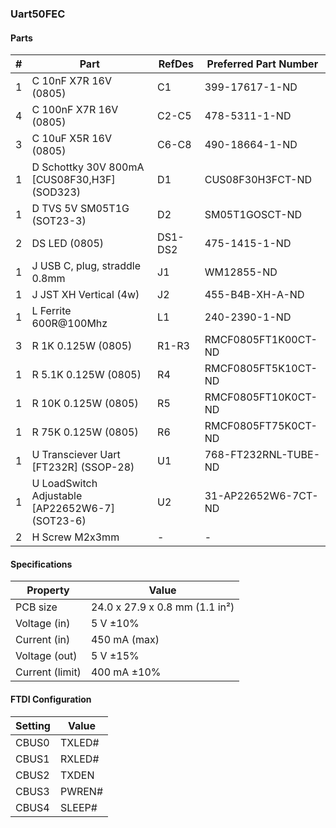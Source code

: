 ### Uart50FEC

#### Parts

|  # | Part                                              | RefDes  | Preferred Part Number       |
|---:|---------------------------------------------------|---------|-----------------------------|
|  1 | C 10nF X7R 16V (0805)                             | C1      | 399-17617-1-ND              |
|  4 | C 100nF X7R 16V (0805)                            | C2-C5   | 478-5311-1-ND               |
|  3 | C 10uF X5R 16V (0805)                             | C6-C8   | 490-18664-1-ND              |
|  1 | D Schottky 30V 800mA [CUS08F30,H3F] (SOD323)      | D1      | CUS08F30H3FCT-ND            |
|  1 | D TVS 5V SM05T1G (SOT23-3)                        | D2      | SM05T1GOSCT-ND              |
|  2 | DS LED (0805)                                     | DS1-DS2 | 475-1415-1-ND               |
|  1 | J USB C, plug, straddle 0.8mm                     | J1      | WM12855-ND                  |
|  1 | J JST XH Vertical (4w)                            | J2      | 455-B4B-XH-A-ND             |
|  1 | L Ferrite 600R@100Mhz                             | L1      | 240-2390-1-ND               |
|  3 | R 1K 0.125W (0805)                                | R1-R3   | RMCF0805FT1K00CT-ND         |
|  1 | R 5.1K 0.125W (0805)                              | R4      | RMCF0805FT5K10CT-ND         |
|  1 | R 10K 0.125W (0805)                               | R5      | RMCF0805FT10K0CT-ND         |
|  1 | R 75K 0.125W (0805)                               | R6      | RMCF0805FT75K0CT-ND         |
|  1 | U Transciever Uart [FT232R] (SSOP-28)             | U1      | 768-FT232RNL-TUBE-ND        |
|  1 | U LoadSwitch Adjustable [AP22652W6-7] (SOT23-6)   | U2      | 31-AP22652W6-7CT-ND         |
|  2 | H Screw M2x3mm                                    | -       | -                           |


#### Specifications

| Property        | Value                          |
|-----------------|--------------------------------|
| PCB size        | 24.0 x 27.9 x 0.8 mm (1.1 in²) |
| Voltage (in)    | 5 V ±10%                       |
| Current (in)    | 450 mA (max)                   |
| Voltage (out)   | 5 V ±15%                       |
| Current (limit) | 400 mA ±10%                    |


#### FTDI Configuration

| Setting | Value  |
|---------|--------|
| CBUS0   | TXLED# |
| CBUS1   | RXLED# |
| CBUS2   | TXDEN  |
| CBUS3   | PWREN# |
| CBUS4   | SLEEP# |

